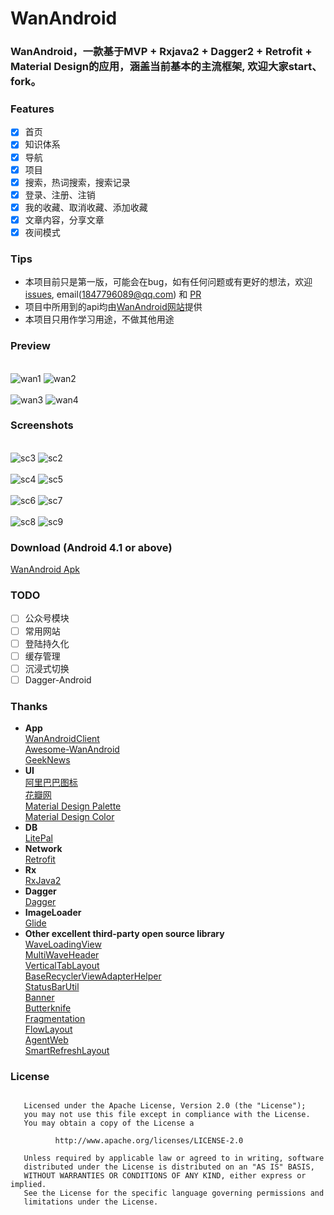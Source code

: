 # WanAndroid
### WanAndroid，一款基于MVP + Rxjava2 + Dagger2 + Retrofit + Material Design的应用，涵盖当前基本的主流框架, 欢迎大家start、fork。
### Features
- [x] 首页
- [x] 知识体系
- [x] 导航
- [x] 项目
- [x] 搜索，热词搜索，搜索记录
- [x] 登录、注册、注销
- [x] 我的收藏、取消收藏、添加收藏
- [x] 文章内容，分享文章
- [x] 夜间模式
### Tips
* 本项目前只是第一版，可能会在bug，如有任何问题或有更好的想法，欢迎[issues](https://github.com/rain9155/WanAndroid/issues), email([1847796089@qq.com]("")) 和 [PR](https://github.com/rain9155/WanAndroid/pulls)
* 项目中所用到的api均由[WanAndroid网站](http://www.wanandroid.com/blog/show/2)提供
* 本项目只用作学习用途，不做其他用途 
### Preview
<br> ![wan1](/screenshots/wan1.gif) ![wan2](/screenshots/wan2.gif) <br>
 <br> ![wan3](/screenshots/wan3.gif) ![wan4](/screenshots/wan4.gif) <br>
### Screenshots
 <br> ![sc3](/screenshots/sc3.png) ![sc2](/screenshots/sc2.png) <br>
 <br> ![sc4](/screenshots/sc4.png) ![sc5](/screenshots/sc5.png)<br>
 <br>![sc6](/screenshots/sc6.png) ![sc7](/screenshots/sc7.png)<br>
  <br>![sc8](/screenshots/sc8.png) ![sc9](/screenshots/sc9.png)<br>
### Download (Android 4.1 or above)
[WanAndroid Apk](https://github.com/rain9155/WanAndroid/releases/download/v1.0/app-release.apk)
### TODO
- [ ] 公众号模块
- [ ] 常用网站
- [ ] 登陆持久化
- [ ] 缓存管理
- [ ] 沉浸式切换
- [ ] Dagger-Android
### Thanks
* **App** <br>
[WanAndroidClient](https://github.com/wangzailfm/WanAndroidClient) <br> 
[Awesome-WanAndroid](https://github.com/JsonChao/Awesome-WanAndroid) <br>
[GeekNews](https://github.com/codeestX/GeekNews) <br>
* **UI** <br>
[阿里巴巴图标](http://www.iconfont.cn/home/index) <br> 
[花瓣网](http://huaban.com/)<br>
[Material Design Palette](http://huaban.com/)<br>
[Material Design Color](https://www.materialui.co/colors)<br>
* **DB** <br>
[LitePal](https://github.com/LitePalFramework/LitePal) <br>
* **Network** <br>
[Retrofit](https://github.com/square/retrofit) <br>
* **Rx** <br>
[RxJava2](https://github.com/ReactiveX/RxJava) <br>
* **Dagger** <br>
[Dagger](https://github.com/google/dagger) <br>
* **ImageLoader** <br>
[Glide](https://github.com/bumptech/glide)<br>
* **Other excellent third-party open source library** <br>
[WaveLoadingView](https://github.com/tangqi92/WaveLoadingView)<br>
[MultiWaveHeader](https://github.com/scwang90/MultiWaveHeader)<br>
[VerticalTabLayout](https://github.com/qstumn/VerticalTabLayout)<br>
[BaseRecyclerViewAdapterHelper](https://github.com/CymChad/BaseRecyclerViewAdapterHelper)<br>
[StatusBarUtil](https://github.com/laobie/StatusBarUtil)<br>
[Banner](https://github.com/youth5201314/banner)<br>
[Butterknife](https://github.com/JakeWharton/butterknife)<br>
[Fragmentation](https://github.com/YoKeyword/Fragmentation)<br>
[FlowLayout](https://github.com/hongyangAndroid/FlowLayout)<br>
[AgentWeb](https://github.com/Justson/AgentWeb)<br>
[SmartRefreshLayout](https://github.com/scwang90/SmartRefreshLayout)<br>
### License
```Copyright 2018 rain9155

   Licensed under the Apache License, Version 2.0 (the "License");
   you may not use this file except in compliance with the License.
   You may obtain a copy of the License a
   
          http://www.apache.org/licenses/LICENSE-2.0
          
   Unless required by applicable law or agreed to in writing, software
   distributed under the License is distributed on an "AS IS" BASIS,
   WITHOUT WARRANTIES OR CONDITIONS OF ANY KIND, either express or implied.
   See the License for the specific language governing permissions and
   limitations under the License.
   
   ```
